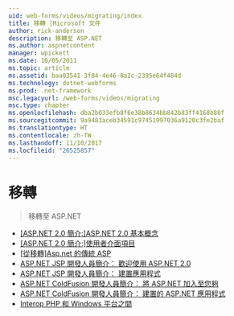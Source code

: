 ```yaml
---
uid: web-forms/videos/migrating/index
title: 移轉 |Microsoft 文件
author: rick-anderson
description: 移轉至 ASP.NET
ms.author: aspnetcontent
manager: wpickett
ms.date: 10/05/2011
ms.topic: article
ms.assetid: baa03541-3f84-4e46-8a2c-2395e64f484d
ms.technology: dotnet-webforms
ms.prod: .net-framework
msc.legacyurl: /web-forms/videos/migrating
msc.type: chapter
ms.openlocfilehash: dba2b033efb8f6e38b8634bb842b83ff4168b88f
ms.sourcegitcommit: 9a9483aceb34591c97451997036a9120c3fe2baf
ms.translationtype: HT
ms.contentlocale: zh-TW
ms.lasthandoff: 11/10/2017
ms.locfileid: "26525857"
---
```

<a name="migrating"></a>移轉
====================
> 移轉至 ASP.NET


- [[ASP.NET 2.0 簡介:]ASP.NET 2.0 基本概念](intro-to-aspnet-20-aspnet-20-fundamentals.md)
- [[ASP.NET 2.0 簡介:]使用者介面項目](intro-to-aspnet-20-user-interface-elements.md)
- [[從移轉]Asp.net 的傳統 ASP](migrating-from-classic-asp-to-aspnet.md)
- [ASP.NET JSP 開發人員簡介： 歡迎使用 ASP.NET 2.0](intro-to-aspnet-for-jsp-developers-welcome-to-aspnet-20.md)
- [ASP.NET JSP 開發人員簡介： 建置應用程式](intro-to-aspnet-for-jsp-developers-building-applications.md)
- [ASP.NET ColdFusion 開發人員簡介： 將 ASP.NET 加入至您夠](intro-to-aspnet-for-coldfusion-developers-adding-aspnet-to-your-repertoire.md)
- [ASP.NET ColdFusion 開發人員簡介： 建置的 ASP.NET 應用程式](introduction-to-aspnet-for-coldfusion-developers-building-an-aspnet-application.md)
- [Interop PHP 和 Windows 平台之間](interop-between-php-and-the-windows-platform.md)
